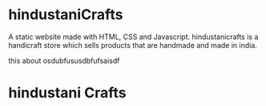 # hindustaniCrafts
A static website made with HTML, CSS and Javascript. hindustanicrafts is a handicraft store which sells products that are handmade and made in india.

this about osdubfususdbfufsaisdf
# hindustani  Crafts

